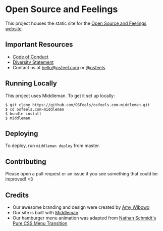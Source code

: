 # Open Source and Feelings
This project houses the static site for the [Open Source and Feelings
website](http://www.osfeels.com).

## Important Resources
- [Code of Conduct](http://www.osfeels.com/conduct)
- [Diversity Statement](http://www.osfeels.com/diversity)
- Contact us at hello@osfeel.com or [@osfeels](https://twitter.com/osfeels)

## Running Locally
This project uses Middleman. To get it set up locally:
```
$ git clone https://github.com/OSFeels/osfeels.com-middleman.git
$ cd osfeels.com-middleman
$ bundle install
$ middleman
```

## Deploying
To deploy, run `middleman deploy` from master.

## Contributing
Please open a pull request or an issue if you see something that could be
improved! <3

## Credits
- Our awesome branding and design were created by [Amy Wibowo](https://twitter.com/sailorhg)
- Our site is built with [Middleman](https://middlemanapp.com)
- Our hamburger menu animation was adapted from [Nathan Schmidt's Pure CSS Menu Transition](http://codepen.io/mrnathan8/details/mgFqJ)

